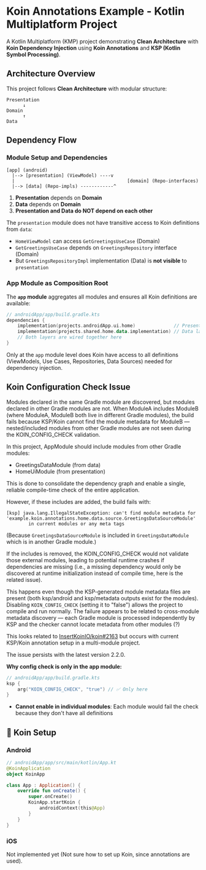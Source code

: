 # Koin Annotations Example - Kotlin Multiplatform Project

A Kotlin Multiplatform (KMP) project demonstrating **Clean Architecture** with **Koin Dependency Injection** using **Koin Annotations** and **KSP (Kotlin Symbol Processing)**.

## Architecture Overview

This project follows **Clean Architecture** with modular structure:

```
Presentation 
      ↓
Domain 
      ↑
Data
```

## Dependency Flow

### Module Setup and Dependencies

```
[app] (android)
  |--> [presentation] (ViewModel) ----v
  |                                         [domain] (Repo-interfaces)    
  |--> [data] (Repo-impls) ------------^
```

1. **Presentation** depends on **Domain**
2. **Data** depends on **Domain** 
3. **Presentation and Data do NOT depend on each other**

The `presentation` module does not have transitive access to Koin definitions from `data`:
- `HomeViewModel` can access `GetGreetingsUseCase` (Domain)
- `GetGreetingsUseCase` depends on `GreetingsRepository` interface (Domain)
- But `GreetingsRepositoryImpl` implementation (Data) is **not visible** to `presentation`

### App Module as Composition Root

The **`app` module** aggregates all modules and ensures all Koin definitions are available:

```kotlin
// androidApp/app/build.gradle.kts
dependencies {
    implementation(projects.androidApp.ui.home)              // Presentation layer
    implementation(projects.shared.home.data.implementation) // Data layer
    // Both layers are wired together here
}
```

Only at the `app` module level does Koin have access to all definitions (ViewModels, Use Cases, Repositories, Data Sources) needed for dependency injection.

## Koin Configuration Check Issue

Modules declared in the same Gradle module are discovered, but modules declared in other Gradle modules are not. When ModuleA includes ModuleB (where ModuleA, ModuleB both live in different Gradle modules), the build fails because KSP/Koin cannot find the module metadata for ModuleB — nested/included modules from other Gradle modules are not seen during the KOIN_CONFIG_CHECK validation.

In this project, AppModule should include modules from other Gradle modules:
- GreetingsDataModule (from data)
- HomeUiModule (from presentation)

This is done to consolidate the dependency graph and enable a single, reliable compile-time check of the entire application.

However, if these includes are added, the build fails with:

```
[ksp] java.lang.IllegalStateException: can't find module metadata for 'example.koin.annotations.home.data.source.GreetingsDataSourceModule'
        in current modules or any meta tags
```

(Because `GreetingsDataSourceModule` is included in `GreetingsDataModule` which is in another Gradle module.)

If the includes is removed, the KOIN_CONFIG_CHECK would not validate those external modules, leading to potential runtime crashes if dependencies are missing (i.e., a missing dependency would only be discovered at runtime initialization instead of compile time, here is the related issue).

This happens even though the KSP-generated module metadata files are present (both ksp/android and ksp/metadata outputs exist for the modules). Disabling `KOIN_CONFIG_CHECK` (setting it to "false") allows the project to compile and run normally. The failure appears to be related to cross-module metadata discovery — each Gradle module is processed independently by KSP and the checker cannot locate metadata from other modules (?)

This looks related to [InsertKoinIO/koin#2163](https://github.com/InsertKoinIO/koin/issues/2163) but occurs with current KSP/Koin annotation setup in a multi-module project.

The issue persists with the latest version 2.2.0.

**Why config check is only in the app module:**

```kotlin
// androidApp/app/build.gradle.kts
ksp {
    arg("KOIN_CONFIG_CHECK", "true") // ✅ Only here
}
```

- **Cannot enable in individual modules**: Each module would fail the check because they don't have all definitions

## 🔧 Koin Setup

### Android

```kotlin
// androidApp/app/src/main/kotlin/App.kt
@KoinApplication
object KoinApp

class App : Application() {
    override fun onCreate() {
        super.onCreate()
        KoinApp.startKoin {
            androidContext(this@App)
        }
    }
}
```

### iOS

Not implemented yet (Not sure how to set up Koin, since annotations are used).